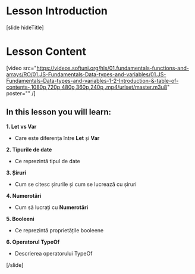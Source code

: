 # Lesson Introduction
[slide hideTitle]

# Lesson Content

[video src="https://videos.softuni.org/hls/01.fundamentals-functions-and-arrays/RO/01.JS-Fundamentals-Data-types-and-variables/01.JS-Fundamentals-Data-types-and-variables-1-2-Introduction-&-table-of-contents-,1080p,720p,480p,360p,240p,.mp4/urlset/master.m3u8" poster="" /]

## In this lesson you will learn:

**1. Let vs Var**

- Care este diferența între **Let** și **Var**

**2. Tipurile de date**

- Ce reprezintă tipul de date

**3. Șiruri**

- Cum se citesc șirurile și cum se lucrează cu șiruri

**4. Numerotări**

- Cum să lucrați cu **Numerotări**

**5. Booleeni**

- Ce reprezintă proprietățile booleene

**6. Operatorul TypeOf**

- Descrierea operatorului TypeOf


[/slide]